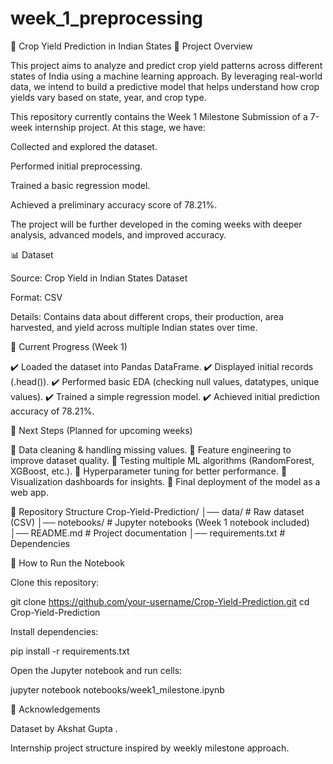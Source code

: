 # week_1_preprocessing
🌾 Crop Yield Prediction in Indian States
📌 Project Overview

This project aims to analyze and predict crop yield patterns across different states of India using a machine learning approach. By leveraging real-world data, we intend to build a predictive model that helps understand how crop yields vary based on state, year, and crop type.

This repository currently contains the Week 1 Milestone Submission of a 7-week internship project. At this stage, we have:

Collected and explored the dataset.

Performed initial preprocessing.

Trained a basic regression model.

Achieved a preliminary accuracy score of 78.21%.

The project will be further developed in the coming weeks with deeper analysis, advanced models, and improved accuracy.

📊 Dataset

Source: Crop Yield in Indian States Dataset

Format: CSV

Details: Contains data about different crops, their production, area harvested, and yield across multiple Indian states over time.

🔑 Current Progress (Week 1)

✔️ Loaded the dataset into Pandas DataFrame.
✔️ Displayed initial records (.head()).
✔️ Performed basic EDA (checking null values, datatypes, unique values).
✔️ Trained a simple regression model.
✔️ Achieved initial prediction accuracy of 78.21%.

🚀 Next Steps (Planned for upcoming weeks)

🔹 Data cleaning & handling missing values.
🔹 Feature engineering to improve dataset quality.
🔹 Testing multiple ML algorithms (RandomForest, XGBoost, etc.).
🔹 Hyperparameter tuning for better performance.
🔹 Visualization dashboards for insights.
🔹 Final deployment of the model as a web app.

📂 Repository Structure
Crop-Yield-Prediction/
│── data/                  # Raw dataset (CSV)
│── notebooks/             # Jupyter notebooks (Week 1 notebook included)
│── README.md              # Project documentation
│── requirements.txt       # Dependencies

📌 How to Run the Notebook

Clone this repository:

git clone https://github.com/your-username/Crop-Yield-Prediction.git
cd Crop-Yield-Prediction


Install dependencies:

pip install -r requirements.txt


Open the Jupyter notebook and run cells:

jupyter notebook notebooks/week1_milestone.ipynb

🙌 Acknowledgements

Dataset by Akshat Gupta
.

Internship project structure inspired by weekly milestone approach.
